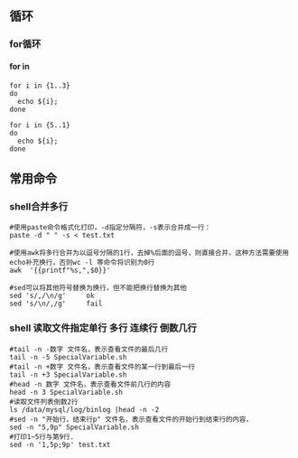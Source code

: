 ## 循环

### for循环

#### for in 

```shell
for i in {1..3}
do
  echo ${i};
done

for i in {5..1}
do
  echo ${i};
done
```



## 常用命令

### shell合并多行

```shell
#使用paste命令格式化打印，-d指定分隔符，-s表示合并成一行：
paste -d " " -s < test.txt

#使用awk将多行合并为以逗号分隔的1行，去掉%后面的逗号，则直接合并，这种方法需要使用echo补充换行，否则wc -l 等命令将识别为0行
awk  '{{printf"%s,",$0}}'

#sed可以将其他符号替换为换行，但不能把换行替换为其他
sed 's/,/\n/g'     ok
sed 's/\n/,/g'     fail
```

### shell 读取文件指定单行 多行 连续行 倒数几行

```shell
#tail -n -数字 文件名，表示查看文件的最后几行
tail -n -5 SpecialVariable.sh
#tail -n +数字 文件名，表示查看文件的某一行到最后一行
tail -n +3 SpecialVariable.sh
#head -n 数字 文件名，表示查看文件前几行的内容
head -n 3 SpecialVariable.sh
#读取文件列表倒数2行
ls /data/mysql/log/binlog |head -n -2
#sed -n "开始行，结束行p" 文件名，表示查看文件的开始行到结束行的内容，
sed -n "5,9p" SpecialVariable.sh
#打印1~5行与第9行.
sed -n '1,5p;9p' test.txt
```

